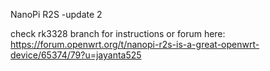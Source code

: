NanoPi R2S
-update 2


check rk3328 branch for instructions
or forum here: https://forum.openwrt.org/t/nanopi-r2s-is-a-great-openwrt-device/65374/79?u=jayanta525
